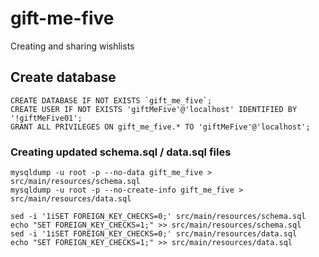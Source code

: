 # gift-me-five
Creating and sharing wishlists

## Create database

```
CREATE DATABASE IF NOT EXISTS `gift_me_five`;
CREATE USER IF NOT EXISTS 'giftMeFive'@'localhost' IDENTIFIED BY '!giftMeFive01';
GRANT ALL PRIVILEGES ON gift_me_five.* TO 'giftMeFive'@'localhost';
```

### Creating updated schema.sql / data.sql files

```
mysqldump -u root -p --no-data gift_me_five > src/main/resources/schema.sql
mysqldump -u root -p --no-create-info gift_me_five > src/main/resources/data.sql

sed -i '1iSET FOREIGN_KEY_CHECKS=0;' src/main/resources/schema.sql
echo "SET FOREIGN_KEY_CHECKS=1;" >> src/main/resources/schema.sql
sed -i '1iSET FOREIGN_KEY_CHECKS=0;' src/main/resources/data.sql
echo "SET FOREIGN_KEY_CHECKS=1;" >> src/main/resources/data.sql
```
